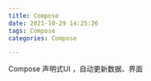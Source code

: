 ```yaml
---
title: Compose
date: 2021-10-29 14:25:26
tags: Compose
categories: Compose

---
```


Compose 声明式UI ，自动更新数据、界面
